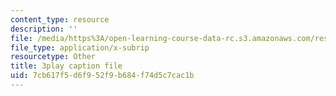 ```yaml
---
content_type: resource
description: ''
file: /media/https%3A/open-learning-course-data-rc.s3.amazonaws.com/res-18-007-calculus-revisited-multivariable-calculus-fall-2011/7cb617f5d6f952f9b684f74d5c7cac1b_Rvnv3bPDCs8.vtt
file_type: application/x-subrip
resourcetype: Other
title: 3play caption file
uid: 7cb617f5-d6f9-52f9-b684-f74d5c7cac1b
---
```

